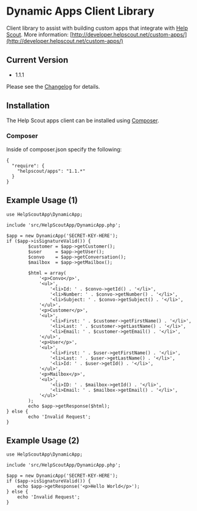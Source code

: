 Dynamic Apps Client Library
===========================

Client library to assist with building custom apps that integrate with [Help Scout](https://www.helpscout.net/). More information: [http://developer.helpscout.net/custom-apps/](http://developer.helpscout.net/custom-apps/)

Current Version
---------------------
* 1.1.1

Please see the [Changelog](https://github.com/helpscout/helpscout-apps-php/blob/master/CHANGELOG.md) for details.

## Installation

The Help Scout apps client can be installed using [Composer](https://packagist.org/packages/helpscout/apps).

### Composer

Inside of composer.json specify the following:

````
{
  "require": {
    "helpscout/apps": "1.1.*"
  }
}
````

Example Usage (1)
---------------------

```
use HelpScoutApp\DynamicApp;

include 'src/HelpScoutApp/DynamicApp.php';

$app = new DynamicApp('SECRET-KEY-HERE');
if ($app->isSignatureValid()) {
        $customer = $app->getCustomer();
        $user     = $app->getUser();
        $convo    = $app->getConversation();
        $mailbox  = $app->getMailbox();

        $html = array(
        	'<p>Convo</p>',
			'<ul>',
				'<li>Id: ' . $convo->getId() . '</li>',
                '<li>Number: ' . $convo->getNumber() . '</li>',
                '<li>Subject: ' . $convo->getSubject() . '</li>',
            '</ul>',
			'<p>Customer</p>',
			'<ul>',
				'<li>First: ' . $customer->getFirstName() . '</li>',
                '<li>Last: ' . $customer->getLastName() . '</li>',
                '<li>Email: ' . $customer->getEmail() . '</li>',
			'</ul>',
			'<p>User</p>',
			'<ul>',
                '<li>First: ' . $user->getFirstName() . '</li>',
                '<li>Last: ' . $user->getLastName() . '</li>',
                '<li>Id: ' . $user->getId() . '</li>',
			'</ul>',
			'<p>Mailbox</p>',
			'<ul>',
			    '<li>ID: ' . $mailbox->getId() . '</li>',
			    '<li>Email: ' . $mailbox->getEmail() . '</li>',
			'</ul>'
        );
        echo $app->getResponse($html);
} else {
        echo 'Invalid Request';
}
```

Example Usage (2)
---------------------

```
use HelpScoutApp\DynamicApp;

include 'src/HelpScoutApp/DynamicApp.php';

$app = new DynamicApp('SECRET-KEY-HERE');
if ($app->isSignatureValid()) {               
    echo $app->getResponse('<p>Hello World</p>');
} else {
    echo 'Invalid Request';
}
```
